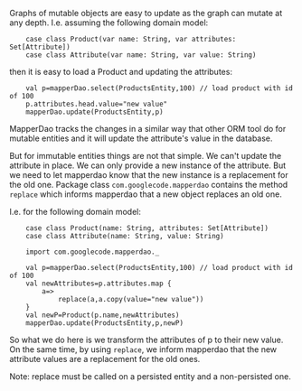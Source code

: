 Graphs of mutable objects are easy to update as the graph can mutate at any depth. I.e. assuming the following domain model:

```
	case class Product(var name: String, var attributes: Set[Attribute])
	case class Attribute(var name: String, var value: String)
```

then it is easy to load a Product and updating the attributes:

```
	val p=mapperDao.select(ProductsEntity,100) // load product with id of 100
	p.attributes.head.value="new value"
	mapperDao.update(ProductsEntity,p)
```

MapperDao tracks the changes in a similar way that other ORM tool do for mutable entities and it will update the attribute's value
in the database.

But for immutable entities things are not that simple. We can't update the attribute in place. We can only provide a new instance
of the attribute. But we need to let mapperdao know that the new instance is a replacement for the old one. Package class
`com.googlecode.mapperdao` contains the method `replace` which informs mapperdao that a new object replaces an old one.

I.e. for the following domain model:

```
	case class Product(name: String, attributes: Set[Attribute])
	case class Attribute(name: String, value: String)

	import com.googlecode.mapperdao._

	val p=mapperDao.select(ProductsEntity,100) // load product with id of 100
	val newAttributes=p.attributes.map {
		a=>
			replace(a,a.copy(value="new value"))
	}
	val newP=Product(p.name,newAttributes)
	mapperDao.update(ProductsEntity,p,newP)
```

So what we do here is we transform the attributes of p to their new value. On the same time, by using `replace`, we inform
mapperdao that the new attribute values are a replacement for the old ones.

Note: replace must be called on a persisted entity and a non-persisted one.